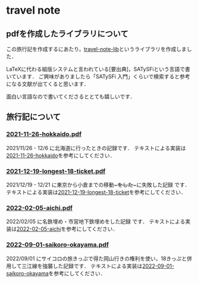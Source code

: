 # travel note

## pdfを作成したライブラリについて

この旅行記を作成するにあたり，[travel-note-lib](https://github.com/estis75/travel-note-lib)というライブラリを作成しました．

LaTeXに代わる組版システムと言われている[要出典]，SATySFiという言語で書いています．
ご興味がありましたら「SATySFi 入門」くらいで検索すると参考になる文献が出てくると思います．

面白い言語なので書いてくださるととても嬉しいです．

## 旅行記について

### [2021-11-26-hokkaido.pdf](./2021-11-26-hokkaido/2021-11-26-hokkaido.pdf)

2021/11/26 - 12/6 に北海道に行ったときの記録です．
テキストによる実装は[2021-11-26-hokkaido](./2021-11-26-hokkaido)を参考にしてください．

### [2021-12-19-longest-18-ticket.pdf](./2021-12-19-longest-18-ticket/2021-12-19-longest-18-ticket.pdf)

2021/12/19 - 12/21 に東京から小倉までの移動~~~をした~~~に失敗した記録 です．
テキストによる実装は[2021-12-19-longest-18-ticket](./2021-12-19-longest-18-ticket/)を参考にしてください．

### [2022-02-05-aichi.pdf](./2022-02-05-aichi/2022-02-05-aichi.pdf)

2022/02/05 に名鉄埋め・市営地下鉄埋めをした記録 です．
テキストによる実装は[2022-02-05-aichi](./2022-02-05-aichi/)を参考にしてください．

### [2022-09-01-saikoro-okayama.pdf](./2022-09-01-saikoro-okayama/2022-09-01-saikoro-okayama.pdf)

2022/09/01 にサイコロの旅きっぷで得た岡山行きの権利を使い，18きっぷと併用して三江線を強襲した記録です．
テキストによる実装は[2022-09-01-saikoro-okayama](./2022-09-01-saikoro-okayama/)を参考にしてください．

<!-- ## 作成したライブラリについて

### itinerary.satyh

  - +itinerary : [block-text] block-cmd
    - なんのためにつくったかわからん
  - +interstation : [inline-text?; inline-text?; inline-text?; inline-text?; block-text] block-cmd
    - 行程を記録するために使う．
    - 引数は，context，出発場所（省略可能），出発時間（省略可能），到着場所（省略可能），到着時間（省略可能），内容．
    - 使い方は[2021-11-26-hokkaido](./2021-11-26-hokkaido-days/)でたくさん使われているので，[pdf](./2021-11-26-hokkaido.pdf)と併せて比較するとわかると思います．
  - +intermove : [block-text] block-cmd
  - +p: [inline-text] block-cmd
  - +notation: [block-text] block-cmd
  - +todo: [block-text] block-cmd
  - +event: [block-text] block-cmd
  - +cost: [consumption list] block-cmd
  - +distance: [int] block-cmd
  - +conclusion: [bool; bool; block-text] block-cmd

 -->
